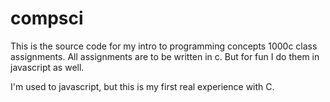 # compsci
This is the source code for my intro to programming concepts 1000c class assignments.
All assignments are to be written in c.
But for fun I do them in javascript as well.

I'm used to javascript, but this is my first real experience with C.
